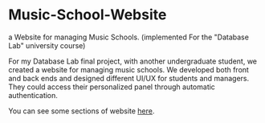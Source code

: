 # Music-School-Website
a Website for managing Music Schools. (implemented For the "Database Lab" university course)

For my Database Lab final project, with another undergraduate student, we created a website for managing music schools. We developed both front and back ends and designed different UI/UX for students and managers. They could access their personalized panel through automatic authentication. 

You can see some sections of website [here](https://github.com/hamedkharazmi/Music-School-Website/blob/master/Images/README.md).

